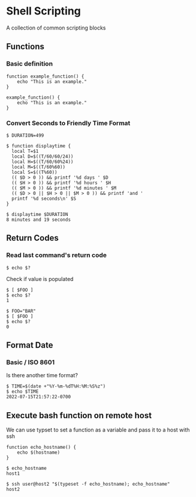 # Shell Scripting
A collection of common scripting blocks

## Functions
### Basic definition
```
function example_function() {
    echo "This is an example."
}

example_function() {
    echo "This is an example."
}
```

### Convert Seconds to Friendly Time Format

```
$ DURATION=499

$ function displaytime {
  local T=$1
  local D=$((T/60/60/24))
  local H=$((T/60/60%24))
  local M=$((T/60%60))
  local S=$((T%60))
  (( $D > 0 )) && printf '%d days ' $D
  (( $H > 0 )) && printf '%d hours ' $H
  (( $M > 0 )) && printf '%d minutes ' $M
  (( $D > 0 || $H > 0 || $M > 0 )) && printf 'and '
  printf '%d seconds\n' $S
}

$ displaytime $DURATION
8 minutes and 19 seconds
```


## Return Codes
### Read last command's return code
```
$ echo $?
```

Check if value is populated
```
$ [ $FOO ]
$ echo $?
1 

$ FOO="BAR"
$ [ $FOO ]
$ echo $?
0 
```


## Format Date
### Basic / ISO 8601
Is there another time format?
```
$ TIME=$(date +"%Y-%m-%dT%H:%M:%S%z")
$ echo $TIME
2022-07-15T21:57:22-0700
```


## Execute bash function on remote host
We can use typset to set a function as a variable and pass it to a host with ssh

```
function echo_hostname() {
    echo $(hostname)
}

$ echo_hostname 
host1

$ ssh user@host2 "$(typeset -f echo_hostname); echo_hostname"
host2
```